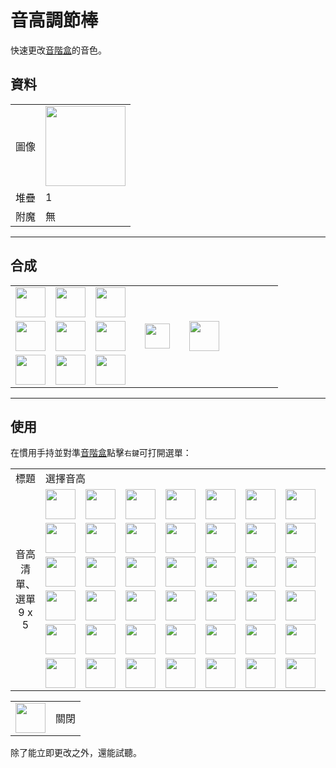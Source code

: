 # 音高調節棒
快速更改[音階盒](https://minecraft.fandom.com/zh/wiki/音階盒)的音色。

## 資料
<table>
    <tr><td>圖像</td><td><img src="https://i.imgur.com/T5Y5D5D.gif" width="128"/></td></tr>
    <tr><td align="end">堆疊</td><td>1</td></tr>
    <tr><td align="end">附魔</td><td>無</td></tr>
</table>

---

## 合成
<table>
    <tr><td><img src="https://i.imgur.com/wl43BjZ.png" width="48"/></td><td><img src="https://i.imgur.com/wl43BjZ.png" width="48"/></td><td><img src="https://i.imgur.com/dxyq1pP.png" width="48"/></td><td colspan="3"></td></tr>
    <tr><td><img src="https://i.imgur.com/wl43BjZ.png" width="48"/></td><td><img src="https://i.imgur.com/oy4arVO.png" width="48"/></td><td><img src="https://i.imgur.com/wl43BjZ.png" width="48"/></td><td width="70" align="center"><img src="https://i.imgur.com/VE0KqIE.png" width="40"/></td><td><img src="https://i.imgur.com/T5Y5D5D.gif" width="48"/></td><td width="70"></td></tr>
    <tr><td><img src="https://i.imgur.com/oy4arVO.png" width="48"/></td><td><img src="https://i.imgur.com/wl43BjZ.png" width="48"/></td><td><img src="https://i.imgur.com/wl43BjZ.png" width="48"/></td><td colspan="3"></td></tr>
</table>

---

## 使用
在慣用手持並對準[音階盒](https://minecraft.fandom.com/zh/wiki/音階盒)點擊`右鍵`可打開選單：

<table>
    <tr><td align="center">標題</td><td colspan="9">選擇音高</td></tr>
    <tr><td align="center" rowspan="6">音高清單、選單<br/>9 x 5</td><td><img src="https://i.imgur.com/wl43BjZ.png" width="48"/></td><td><img src="https://i.imgur.com/wl43BjZ.png" width="48"/></td><td><img src="https://i.imgur.com/wl43BjZ.png" width="48"/></td><td><img src="https://i.imgur.com/wl43BjZ.png" width="48"/></td><td><img src="https://i.imgur.com/wl43BjZ.png" width="48"/></td><td><img src="https://i.imgur.com/wl43BjZ.png" width="48"/></td><td><img src="https://i.imgur.com/YeyUnao.png" width="48"/></td><td><img src="https://i.imgur.com/07yKqRf.png" width="48"/></td><td><img src="https://i.imgur.com/wl43BjZ.png" width="48"/></td></tr>
    <tr><td><img src="https://i.imgur.com/wl43BjZ.png" width="48"/></td><td><img src="https://i.imgur.com/wl43BjZ.png" width="48"/></td><td><img src="https://i.imgur.com/wl43BjZ.png" width="48"/></td><td><img src="https://i.imgur.com/wl43BjZ.png" width="48"/></td><td><img src="https://i.imgur.com/wl43BjZ.png" width="48"/></td><td><img src="https://i.imgur.com/wl43BjZ.png" width="48"/></td><td><img src="https://i.imgur.com/wl43BjZ.png" width="48"/></td><td><img src="https://i.imgur.com/6ZS93vw.png" width="48"/></td><td><img src="https://i.imgur.com/wl43BjZ.png" width="48"/></td></tr>
    <tr><td><img src="https://i.imgur.com/wl43BjZ.png" width="48"/></td><td><img src="https://i.imgur.com/hicw2Sw.png" width="48"/></td><td><img src="https://i.imgur.com/wl43BjZ.png" width="48"/></td><td><img src="https://i.imgur.com/9LRwEfG.png" width="48"/></td><td><img src="https://i.imgur.com/uL0zSXa.png" width="48"/></td><td><img src="https://i.imgur.com/wl43BjZ.png" width="48"/></td><td><img src="https://i.imgur.com/fhnkhlt.png" width="48"/></td><td><img src="https://i.imgur.com/86o5GmW.png" width="48"/></td><td><img src="https://i.imgur.com/wl43BjZ.png" width="48"/></td></tr>
    <tr><td><img src="https://i.imgur.com/wl43BjZ.png" width="48"/></td><td><img src="https://i.imgur.com/mWDW6Eb.png" width="48"/></td><td><img src="https://i.imgur.com/3q6vgZH.png" width="48"/></td><td><img src="https://i.imgur.com/zyVN5Tz.png" width="48"/></td><td><img src="https://i.imgur.com/KxK9tGM.png" width="48"/></td><td><img src="https://i.imgur.com/mN9oXK5.png" width="48"/></td><td><img src="https://i.imgur.com/Pz56vUW.png" width="48"/></td><td><img src="https://i.imgur.com/AL1lfPx.png" width="48"/></td><td><img src="https://i.imgur.com/wl43BjZ.png" width="48"/></td></tr>
    <tr><td><img src="https://i.imgur.com/wl43BjZ.png" width="48"/></td><td><img src="https://i.imgur.com/owAMPkJ.png" width="48"/></td><td><img src="https://i.imgur.com/wl43BjZ.png" width="48"/></td><td><img src="https://i.imgur.com/D749MH4.png" width="48"/></td><td><img src="https://i.imgur.com/yY65IpW.png" width="48"/></td><td><img src="https://i.imgur.com/wl43BjZ.png" width="48"/></td><td><img src="https://i.imgur.com/ptNBPD2.png" width="48"/></td><td><img src="https://i.imgur.com/wl43BjZ.png" width="48"/></td><td><img src="https://i.imgur.com/wl43BjZ.png" width="48"/></td></tr>
    <tr><td><img src="https://i.imgur.com/wl43BjZ.png" width="48"/></td><td><img src="https://i.imgur.com/hOIEkXR.png" width="48"/></td><td><img src="https://i.imgur.com/TJPsKF4.png" width="48"/></td><td><img src="https://i.imgur.com/ZHoARn1.png" width="48"/></td><td><img src="https://i.imgur.com/uasmlXM.png" width="48"/></td><td><img src="https://i.imgur.com/48rgpGr.png" width="48"/></td><td><img src="https://i.imgur.com/KWdaTYj.png" width="48"/></td><td><img src="https://i.imgur.com/wl43BjZ.png" width="48"/></td><td><img src="https://i.imgur.com/sAwvuIi.png" width="48"/></td></tr>
</table>

<table>
    <tr><td align="center"><img src="https://i.imgur.com/sAwvuIi.png" width="48"/></td><td>關閉</td></tr>
</table>

除了能立即更改之外，還能試聽。